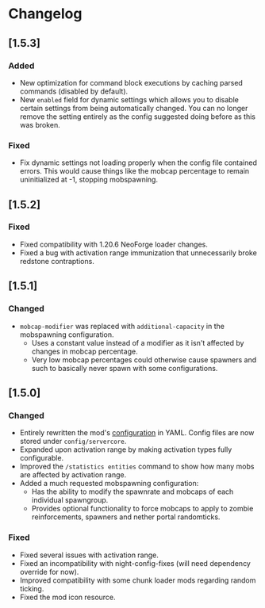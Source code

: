 # Changelog

## [1.5.3]

### Added
- New optimization for command block executions by caching parsed commands (disabled by default).
- New `enabled` field for dynamic settings which allows you to disable certain settings from being automatically changed.
You can no longer remove the setting entirely as the config suggested doing before as this was broken.

### Fixed
- Fix dynamic settings not loading properly when the config file contained errors.
This would cause things like the mobcap percentage to remain uninitialized at -1, stopping mobspawning.

## [1.5.2]

### Fixed
- Fixed compatibility with 1.20.6 NeoForge loader changes.
- Fixed a bug with activation range immunization that unnecessarily broke redstone contraptions.

## [1.5.1]

### Changed
- `mobcap-modifier` was replaced with `additional-capacity` in the mobspawning configuration.
  - Uses a constant value  instead of a modifier as it isn't affected by changes in mobcap percentage.
  - Very low mobcap percentages could otherwise cause spawners and such to basically never spawn with some configurations.

## [1.5.0]

### Changed
- Entirely rewritten the mod's [configuration](<https://github.com/Wesley1808/ServerCore/tree/v1.5.0/docs/config/DEFAULT.md>) in YAML. Config files are now stored under `config/servercore`.
- Expanded upon activation range by making activation types fully configurable.
- Improved the `/statistics entities` command to show how many mobs are affected by activation range.
- Added a much requested mobspawning configuration:
  - Has the ability to modify the spawnrate and mobcaps of each individual spawngroup.
  - Provides optional functionality to force mobcaps to apply to zombie reinforcements, spawners and nether portal randomticks.

### Fixed
- Fixed several issues with activation range.
- Fixed an incompatibility with night-config-fixes (will need dependency override for now).
- Improved compatibility with some chunk loader mods regarding random ticking.
- Fixed the mod icon resource.